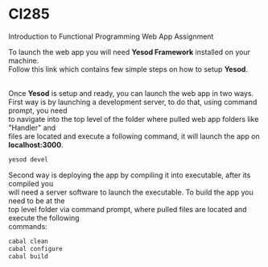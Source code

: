 # CI285
Introduction to Functional Programming Web App Assignment<br>

To launch the web app you will need **Yesod Framework** installed on your machine.<br>
Follow this link which contains few simple steps on how to setup **Yesod**.<br><br>

Once **Yesod** is setup and ready, you can launch the web app in two ways.<br>
First way is by launching a development server, to do that, using command prompt, you need<br>
to navigate into the top level of the folder where pulled web app folders like "Handler" and<br>
files are located and execute a following command, it will launch the app on **localhost:3000**.

```cmd
yesod devel
```

Second way is deploying the app by compiling it into executable, after its compiled you<br>
will need a server software to launch the executable. To build the app you need to be at the<br>
top level folder via command prompt, where pulled files are located and execute the following<br>
commands:<br>

```cmd
cabal clean
cabal configure
cabal build
```
